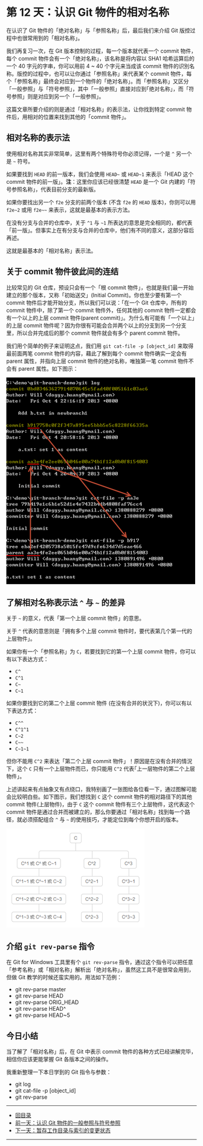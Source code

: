 第 12 天：认识 Git 物件的相对名称
=================================================

在认识了 Git 物件的「绝对名称」与「参照名称」后，最后我们来介绍 Git 版控过程中也很常用到的「相对名称」。

我们再复习一次，在 Git 版本控制的过程，每一个版本就代表一个 commit 物件，每个 commit 物件会有一个「绝对名称」，该名称是将内容以 SHA1 哈希运算后的一个 40 字元的字串，你可以用前 4 ~ 40 个字元来当成该 commit 物件的识別名称。版控的过程中，也可以让你通过「参照名称」来代表某个 commit 物件，每个「参照名称」最终会对应到一个物件的「绝对名称」。而「参照名称」又区分「一般参照」与「符号参照」，其中「一般参照」直接对应到｢绝对名称｣，而「符号参照」则是对应到另一个「一般参照」。

这篇文章所要介绍的则是通过「相对名称」的表示法，让你找到特定 commit 物件后，用相对的位置来找到其他的「commit 物件」。

相对名称的表示法
----------------

使用相对名称其实非常简单，这里有两个特殊符号你必须记得，一个是 `^` 另一个是 `~` 符号。

如果要找到 `HEAD` 的前一版本，我们会使用 `HEAD~` 或 `HEAD~1` 来表示「HEAD 这个 commit 物件的前一版」。**注**：这里你应该已经很清楚 `HEAD` 是一个 Git 内建的「符号参照名称」，代表目前分支的最新版。

如果你要找出另一个 `f2e` 分支的前两个版本 (不含 `f2e` 的 `HEAD` 版本)，你则可以用 `f2e~2` 或用 `f2e~~` 来表示，这就是最基本的表示方法。

在没有分支与合并的仓库中，关于 `^1` 与 `~1` 所表达的意思是完全相同的，都代表「前一版」。但事实上在有分支与合并的仓库中，他们有不同的意义，这部分容后再述。

这就是最基本的「相对名称」表示法。


关于 commit 物件彼此间的连结
---------------------------

比较常见的 Git 仓库，预设只会有一个「根 commit 物件」，也就是我们最一开始建立的那个版本，又称「初始送交」(Initial Commit)。你也至少要有第一个 commit 物件后才能开始分支，所以我们可以说：「在一个 Git 仓库中，所有的 commit 物件中，除了第一个 commit 物件外，任何其他的 commit 物件一定都会有一个以上的上层 commit 物件(parent commit)」。为什么有可能有「一个以上」的上层 commit 物件呢？因为你很有可能会合并两个以上的分支到另一个分支里，所以合并完成后的那个 commit 物件就会有多个 parent commit 物件。

我们用个简单的例子来证明这点，我们用 `git cat-file -p [object_id]` 来取得最前面两笔 commit 物件的内容，藉此了解到每个 commit 物件确实一定会有 parent 属性，并指向上层 commit 物件的绝对名称，唯独第一笔 commit 物件不会有 parent 属性。如下图示：

![image](figures/12/01.png)

了解相对名称表示法 `^` 与 `~` 的差异
------------------------------------

关于 `~` 的意义，代表「第一个上层 commit 物件」的意思。

关于 `^` 代表的意思则是「拥有多个上层 commit 物件时，要代表第几个第一代的上层物件」。

如果你有一个「参照名称」为 `C`，若要找到它的第一个上层 commit 物件，你可以有以下表达方式：

* `C^`
* `C^1`
* `C~`
* `C~1`

如果你要找到它的第二个上层 commit 物件 (在没有合并的状況下)，你可以有以下表达方式：

* `C^^`
* `C^1^1`
* `C~2`
* `C~~`
* `C~1~1`

但你不能用 `C^2` 来表达「第二个上层 commit 物件」！原因是在没有合并的情況下，这个 `C` 只有一个上层物件而已，你只能用 `C^2` 代表｢上一层物件的第二个上层物件」。

上述讲起来有点抽象又有点绕口，我特别画了一张图给各位看一下，通过图解可能会比较明白些。如下图示，我们想找到 `C` 这个 commit 物件的相对路径下的其他 commit 物件(上层物件)，由于 `C` 这个 commit 物件有三个上层物件，这代表这个 commit 物件是通过合并而被建立的，那么你要通过「相对名称」找到每一个路径，就必须搭配组合 `^` 与 `~` 的使用技巧，才能定位到每个你想开启的版本。

![image](figures/12/02.png)


介绍 `git rev-parse` 指令
--------------------------

在 Git for Windows 工具里有个 `git rev-parse` 指令，通过这个指令可以把任意「参考名称」或「相对名称」解析出「绝对名称」，虽然这工具不是很常会用到，但做 Git 教学的时候还蛮实用的。用法如下范例：

* git rev-parse master
* git rev-parse HEAD
* git rev-parse ORIG_HEAD
* git rev-parse HEAD^
* git rev-parse HEAD~5


今日小结
-------

当了解了「相对名称」后，在 Git 中表示 commit 物件的各种方式已经讲解完毕，相信你应该更能掌握 Git 各版本之间的操作。

我重新整理一下本日学到的 Git 指令与参数：

* git log
* git cat-file -p [object_id]
* git rev-parse




-------
* [回目录](README.md)
* [前一天：认识 Git 物件的一般参照与符号参照](11.md)
* [下一天：暂存工作目录与索引的变更状态](13.md)

-------


